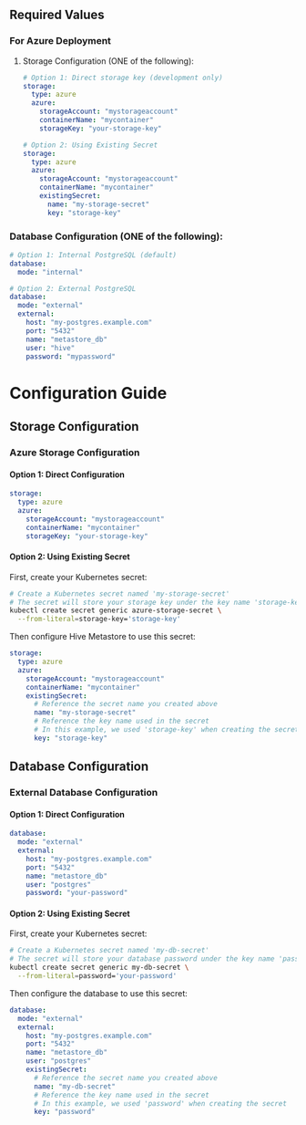 ## Required Values

### For Azure Deployment
1. Storage Configuration (ONE of the following):
   ```yaml
   # Option 1: Direct storage key (development only)
   storage:
     type: azure
     azure:
       storageAccount: "mystorageaccount"
       containerName: "mycontainer"
       storageKey: "your-storage-key"

   # Option 2: Using Existing Secret
   storage:
     type: azure
     azure:
       storageAccount: "mystorageaccount"
       containerName: "mycontainer"
       existingSecret:
         name: "my-storage-secret"
         key: "storage-key"
   ```

### Database Configuration (ONE of the following):
   ```yaml
   # Option 1: Internal PostgreSQL (default)
   database:
     mode: "internal"

   # Option 2: External PostgreSQL
   database:
     mode: "external"
     external:
       host: "my-postgres.example.com"
       port: "5432"
       name: "metastore_db"
       user: "hive"
       password: "mypassword"
   ``` 

# Configuration Guide

## Storage Configuration

### Azure Storage Configuration

#### Option 1: Direct Configuration
```yaml
storage:
  type: azure
  azure:
    storageAccount: "mystorageaccount"
    containerName: "mycontainer"
    storageKey: "your-storage-key"
```

#### Option 2: Using Existing Secret
First, create your Kubernetes secret:
```bash
# Create a Kubernetes secret named 'my-storage-secret'
# The secret will store your storage key under the key name 'storage-key'
kubectl create secret generic azure-storage-secret \
  --from-literal=storage-key='storage-key'
```

Then configure Hive Metastore to use this secret:
```yaml
storage:
  type: azure
  azure:
    storageAccount: "mystorageaccount"
    containerName: "mycontainer"
    existingSecret:
      # Reference the secret name you created above
      name: "my-storage-secret"
      # Reference the key name used in the secret
      # In this example, we used 'storage-key' when creating the secret
      key: "storage-key"
```

## Database Configuration

### External Database Configuration

#### Option 1: Direct Configuration
```yaml
database:
  mode: "external"
  external:
    host: "my-postgres.example.com"
    port: "5432"
    name: "metastore_db"
    user: "postgres"
    password: "your-password"
```

#### Option 2: Using Existing Secret
First, create your Kubernetes secret:
```bash
# Create a Kubernetes secret named 'my-db-secret'
# The secret will store your database password under the key name 'password'
kubectl create secret generic my-db-secret \
  --from-literal=password='your-password'
```

Then configure the database to use this secret:
```yaml
database:
  mode: "external"
  external:
    host: "my-postgres.example.com"
    port: "5432"
    name: "metastore_db"
    user: "postgres"
    existingSecret:
      # Reference the secret name you created above
      name: "my-db-secret"
      # Reference the key name used in the secret
      # In this example, we used 'password' when creating the secret
      key: "password"
``` 